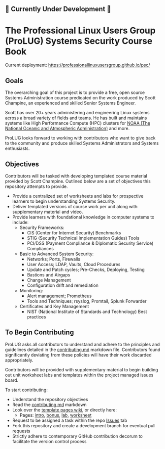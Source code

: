 ## 🚧 Currently Under Development 🚧

# The Professional Linux Users Group (ProLUG) Systems Security Course Book

Current deployment: <https://professionallinuxusersgroup.github.io/psc/>

## Goals

The overarching goal of this project is to provide a free, open source Systems Administration course
predicated on the work produced by Scott Champine, an experienced and skilled Senior Systems Engineer.

Scott has over 20+ years administering and engineering Linux systems across a broad variety of
fields and teams. He has built and maintains systems like High Performance Compute (HPC) clusters
for [NOAA (The National Oceanic and Atmospheric Administration)](https://www.noaa.gov/) and more.

ProLUG looks forward to working with contributors who want to give back to the community and produce
skilled Systems Administrators and Systems enthusiasts.

## Objectives

Contributors will be tasked with developing templated course material provided by Scott Champine.
Outlined below are a set of objectives this repository attempts to provide.

- Provide a centralized set of worksheets and labs for prospective learners to begin understanding Systems Security.
- Deliver templated versions of course work per unit along with supplementary material and video.
- Provide learners with foundational knowledge in computer systems to include:
  - Security Frameworks:
    - CIS (Center for Internet Security) Benchmarks
    - STIG (Security Technical Implementation Guides) Tools
    - PCI/DSS (Payment Compliance & Diplomatic Security Service) Compliances
  - Basic to Advanced System Security:
    - Networks; Ports, Firewalls
    - User Access; LDAP, Vaults, Cloud Procedures
    - Update and Patch cycles; Pre-Checks, Deploying, Testing
    - Bastions and Airgaps
    - Change Management
    - Configuration drift and remediation
  - Monitoring:
    - Alert management; Prometheus
    - Tools and Techniques; rsyslog, Promtail, Splunk Forwarder
  - Certificates and Key Management
    - NIST (National Institute of Standards and Technology) Best practices

## To Begin Contributing

ProLUG asks all contributors to understand and adhere to the principles and guidelines detailed
in the [contributing.md](https://github.com/ProfessionalLinuxUsersGroup/psc/blob/main/src/contributing.md) markdown file.
Contributors found significantly deviating from these policies will have their work discarded appropriately.

Contributors will be provided with supplementary material to begin building out unit worksheet labs
and templates within the project managed issues board.

To start contributing:

- Understand the repository objectives
- Read the [contributing.md](https://github.com/ProfessionalLinuxUsersGroup/psc/blob/main/src/contributing.md) markdown
- Look over the [template pages wiki](https://github.com/ProfessionalLinuxUsersGroup/psc/wiki), or directly here:
  - Pages: [intro](https://github.com/ProfessionalLinuxUsersGroup/psc/blob/main/ref/intro.md),
    [bonus](https://github.com/ProfessionalLinuxUsersGroup/psc/blob/main/ref/ub.md),
    [lab](https://github.com/ProfessionalLinuxUsersGroup/psc/blob/main/ref/ulab.md),
    [worksheet](https://github.com/ProfessionalLinuxUsersGroup/psc/blob/main/ref/uws.md)
- Request to be assigned a task within the repo [Issues](https://github.com/ProfessionalLinuxUsersGroup/psc/issues) tab
- Fork this repository and create a development branch for eventual pull requests
- Strictly adhere to contemporary GitHub contribution decorum to facilitate the version control process

